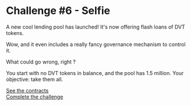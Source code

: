 # Challenge #6 - Selfie
A new cool lending pool has launched! It's now offering flash loans of DVT tokens.

Wow, and it even includes a really fancy governance mechanism to control it.

What could go wrong, right ?

You start with no DVT tokens in balance, and the pool has 1.5 million. Your objective: take them all.

[See the contracts](https://github.com/namrapatel/dvd/tree/master/src/Contracts/selfie)
<br/>
[Complete the challenge](https://github.com/namrapatel/dvd/blob/master/test/Levels/selfie/Selfie.t.sol)
